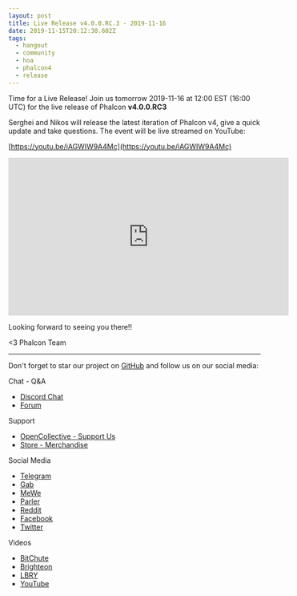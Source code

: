 ```yaml
---
layout: post
title: Live Release v4.0.0.RC.3 - 2019-11-16
date: 2019-11-15T20:12:38.602Z
tags:
  - hangout
  - community
  - hoa
  - phalcon4
  - release
---
```

Time for a Live Release! Join us tomorrow 2019-11-16 at 12:00 EST (16:00 UTC) for the live release of Phalcon **v4.0.0.RC3**
<!--more-->

Serghei and Nikos will release the latest iteration of Phalcon v4, give a quick update and take questions. The event will be live streamed on YouTube:

[https://youtu.be/iAGWIW9A4Mc](https://youtu.be/iAGWIW9A4Mc)

<iframe src='https://www.brighteon.com/embed/0065e0f8-5662-4cf5-97b0-028b436a4c51' width='560' height='315' frameborder='0' allowfullscreen></iframe>

Looking forward to seeing you there!!

<3 Phalcon Team

<hr>

Don't forget to star our project on [GitHub](https://phalcon.io/github) and follow us on our social media:

Chat - Q&A
* [Discord Chat](https://phalcon.io/discord)
* [Forum](https://phalcon.link/forum)

Support
* [OpenCollective - Support Us](https://phalcon.io/fund)
* [Store - Merchandise](https://phalcon.io/store)

Social Media
* [Telegram](https://phalcon.io/telegram)
* [Gab](https://phalcon.io/gab)
* [MeWe](https://phalcon.io/mewe)
* [Parler](https://phalcon.io/parler)
* [Reddit](https://phalcon.io/reddit)
* [Facebook](https://phalcon.io/fb)
* [Twitter](https://phalcon.io/t)

Videos
* [BitChute](https://phalcon.io/bitchute)
* [Brighteon](https://brighteon.com/bitchute)
* [LBRY](https://phalcon.io/lbry)
* [YouTube](https://phalcon.io/youtube)
